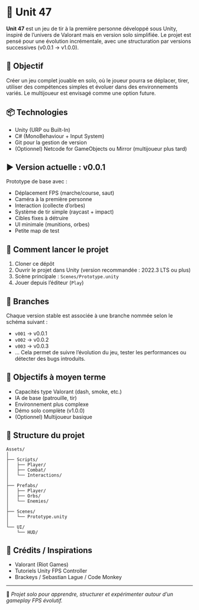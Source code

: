 
# 🎯 Unit 47

**Unit 47** est un jeu de tir à la première personne développé sous Unity, inspiré de l’univers de Valorant mais en version solo simplifiée. Le projet est pensé pour une évolution incrémentale, avec une structuration par versions successives (v0.0.1 → v1.0.0).

## 🔧 Objectif

Créer un jeu complet jouable en solo, où le joueur pourra se déplacer, tirer, utiliser des compétences simples et évoluer dans des environnements variés. Le multijoueur est envisagé comme une option future.

## 📦 Technologies
- Unity (URP ou Built-In)
- C# (MonoBehaviour + Input System)
- Git pour la gestion de version
- (Optionnel) Netcode for GameObjects ou Mirror (multijoueur plus tard)

## ▶️ Version actuelle : v0.0.1

Prototype de base avec :
- Déplacement FPS (marche/course, saut)
- Caméra à la première personne
- Interaction (collecte d’orbes)
- Système de tir simple (raycast + impact)
- Cibles fixes à détruire
- UI minimale (munitions, orbes)
- Petite map de test

## 🧪 Comment lancer le projet
1. Cloner ce dépôt
2. Ouvrir le projet dans Unity (version recommandée : 2022.3 LTS ou plus)
3. Scène principale : `Scenes/Prototype.unity`
4. Jouer depuis l’éditeur (`Play`)

## 🌱 Branches
Chaque version stable est associée à une branche nommée selon le schéma suivant :
- `v001` → v0.0.1
- `v002` → v0.0.2
- `v003` → v0.0.3
- ...
Cela permet de suivre l’évolution du jeu, tester les performances ou détecter des bugs introduits.

## 🚀 Objectifs à moyen terme
- Capacités type Valorant (dash, smoke, etc.)
- IA de base (patrouille, tir)
- Environnement plus complexe
- Démo solo complète (v1.0.0)
- (Optionnel) Multijoueur basique

## 📁 Structure du projet
```
Assets/
│
├── Scripts/
│   ├── Player/
│   ├── Combat/
│   └── Interactions/
│
├── Prefabs/
│   ├── Player/
│   ├── Orbs/
│   └── Enemies/
│
├── Scenes/
│   └── Prototype.unity
│
└── UI/
    └── HUD/
```

## 🙌 Crédits / Inspirations
- Valorant (Riot Games)
- Tutoriels Unity FPS Controller
- Brackeys / Sebastian Lague / Code Monkey

---

🧠 *Projet solo pour apprendre, structurer et expérimenter autour d’un gameplay FPS évolutif.*
